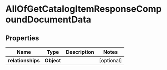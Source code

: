 # AllOfGetCatalogItemResponseCompoundDocumentData

## Properties
Name | Type | Description | Notes
------------ | ------------- | ------------- | -------------
**relationships** | **Object** |  |  [optional]
